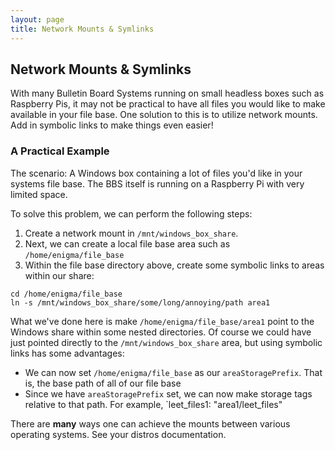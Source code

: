 ```yaml
---
layout: page
title: Network Mounts & Symlinks
---
```

## Network Mounts & Symlinks
With many Bulletin Board Systems running on small headless boxes such as Raspberry Pis, it may not be practical to have all files you would like to make available in your file base. One solution to this is to utilize network mounts. Add in symbolic links to make things even easier!

### A Practical Example
The scenario: A Windows box containing a lot of files you'd like in your systems file base. The BBS itself is running on a Raspberry Pi with very limited space.

To solve this problem, we can perform the following steps:
  1. Create a network mount in `/mnt/windows_box_share`.
  2. Next, we can create a local file base area such as `/home/enigma/file_base`
  3. Within the file base directory above, create some symbolic links to areas within our share:
  ```
  cd /home/enigma/file_base
  ln -s /mnt/windows_box_share/some/long/annoying/path area1
  ```
  
What we've done here is make `/home/enigma/file_base/area1` point to the Windows share within some nested directories. Of course we could have just pointed directly to the `/mnt/windows_box_share` area, but using symbolic links has some advantages:
  * We can now set `/home/enigma/file_base` as our `areaStoragePrefix`. That is, the base path of all of our file base
  * Since we have `areaStoragePrefix` set, we can now make storage tags relative to that path. For example, `leet_files1: "area1/leet_files"
  
There are **many** ways one can achieve the mounts between various operating systems. See your distros documentation.